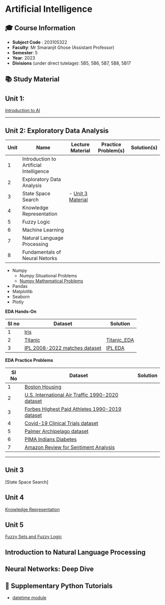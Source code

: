 # Artificial Intelligence


## **🎓 Course Information**

- **Subject Code** : 203105322
- **Faculty**: Mr Smaranjit Ghose (Assistant Professor)
- **Semester**: 5
- **Year**: 2023
- **Divisions** (under direct tutelage): 5B5, 5B6, 5B7, 5B8, 5B17


## **📚 Study Material**


## Unit 1: 

[Introduction to AI](./Unit1.pptx)

---

## Unit 2: Exploratory Data Analysis

|Unit | Name | Lecture Material | Practice Problem(s)| Solution(s) |
|-----|------|-------------------|-----------------| --------- |
| 1 | Introduction to Artificial Intelligence | | | |
| 2 | Exploratory Data Analysis | | | |
| 3 | State Space Search| - [Unit 3 Material](https://docs.google.com/presentation/d/1RWcXZaFgThKbOM9FM3CF5n7nMAgfsE83FDUiGRMaDKI/edit?usp=sharing)| | |
| 4 | Knowledge Representation | | | |
| 5 | Fuzzy Logic | | | |
| 6 | Machine Learning | | | |
| 7 | Natural Language Processing | | | |
| 8 | Fundamentals of Neural Netorks | | | |





- Numpy
    - Numpy Situational Problems  
    - [Numpy Mathematical Problems](./Numpy_Mathematical_Problems.ipynb)
- Pandas
- Matplotlib
- Seaborn
- Plotly

**EDA Hands-On** 

|Sl no | Dataset | Solution|
|------|---------|---------|
|1|[Iris](https://www.kaggle.com/datasets/uciml/iris)||
|2|[Titanic](https://www.kaggle.com/competitions/titanic)| [Titanic_EDA](./EDA_Problems/Titanic_EDA.ipynb)|
| 3 | [IPL 2008-2022 matches dataset](https://www.kaggle.com/datasets/vora1011/ipl-2008-to-2021-all-match-dataset) | [IPL EDA](./EDA_Problems/IPL_EDA.ipynb) | 



**EDA Practice Problems**

|Sl No|Dataset|Solution|
|-----|-------|--------|
|1|[Boston Housing](https://www.kaggle.com/c/boston-housing)||
| 2 | [U.S. International Air Traffic 1990-2020 dataset ](https://www.kaggle.com/datasets/parulpandey/us-international-air-traffic-data)| | 
| 3 | [Forbes Highest Paid Athletes 1990-2019 dataset](https://www.kaggle.com/datasets/parulpandey/forbes-highest-paid-athletes-19902019) | | 
| 4 | [Covid-19 Clinical Trials dataset](https://www.kaggle.com/datasets/parulpandey/covid19-clinical-trials-dataset) | | 
| 5 | [Palmer Archipelago dataset](https://www.kaggle.com/datasets/parulpandey/palmer-archipelago-antarctica-penguin-data)| | 
| 6 |[PIMA Indians Diabetes](https://www.kaggle.com/datasets/uciml/pima-indians-diabetes-database)||
| 7 |[Amazon Review for Sentiment Analysis](https://www.kaggle.com/datasets/bittlingmayer/amazonreviews)||

---

## Unit 3

[State Space Search]

## Unit 4

[Knowledge Representation](https://docs.google.com/presentation/d/18pDtVmlpP-T_C7N3oGf7H9FEWf291R2jNWYC75ZeVt4/edit?usp=sharing)

## Unit 5

[Fuzzy Sets and Fuzzy Logic](https://docs.google.com/presentation/d/1RMfno0017k02J1oSIuOoX7YoV3khmST4DXqt8vl1ohE/edit?usp=sharing)


## Introduction to Natural Language Processing


## Neural Networks: Deep Dive

## 👜 Supplementary Python Tutorials

- [datetime module](./datetime_tutorial.ipynb)

